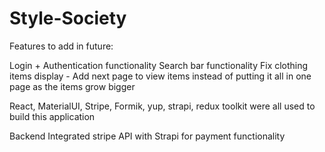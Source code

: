# Style-Society

Features to add in future:

Login + Authentication functionality
Search bar functionality
Fix clothing items display - Add next page to view items instead of putting it all in one page as the items grow bigger

React, MaterialUI, Stripe, Formik, yup, strapi, redux toolkit were all used to build this application

Backend
Integrated stripe API with Strapi for payment functionality
